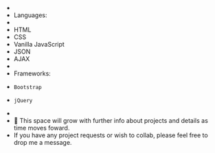 - 
- Languages: 
- 
-   HTML
-   CSS
-   Vanilla JavaScript
-   JSON
-   AJAX
-   
-   Frameworks:
-     Bootstrap
-     jQuery
-     
- 🌱 This space will grow with further info about projects and details as time moves foward. 
- If you have any project requests or wish to collab, please feel free to drop me a message. 
